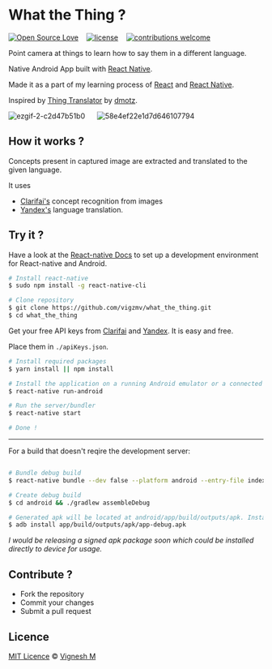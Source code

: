 # What the Thing ?

[![Open Source Love](https://badges.frapsoft.com/os/v2/open-source.svg?v=102)](https://github.com/vigzmv/Django-Users-boilerplate)  &nbsp;&nbsp;
[![license](https://img.shields.io/github/license/mashape/apistatus.svg)](https://github.com/vigzmv/Django-Users-boilerplate)  &nbsp;&nbsp;
[![contributions welcome](https://img.shields.io/badge/contributions-welcome-brightgreen.svg?style=flat)](https://github.com/vigzmv/Django-Users-boilerplate)

Point camera at things to learn how to say them in a different language.

Native Android App built with [React Native](https://github.com/facebook/react-native).

Made it as a part of my learning process of [React](https://github.com/facebook/react-native) and [React Native](https://github.com/facebook/react-native).

Inspired by [Thing Translator](https://github.com/dmotz/thing-translator) by [dmotz](https://github.com/dmotz).

![ezgif-2-c2d47b51b0](https://cloud.githubusercontent.com/assets/14950089/24720723/b2305c4e-1a5b-11e7-8717-672866128ef0.gif)
&nbsp;&nbsp;&nbsp;&nbsp;
![58e4ef22e1d7d646107794](https://cloud.githubusercontent.com/assets/14950089/24707372/ec7b4538-1a30-11e7-944d-98addd4ff146.gif)

## How it works ?

Concepts present in captured image are extracted and translated to the given language.

It uses

- [Clarifai's](https://clarifai.com/) concept recognition from images
- [Yandex's](https://tech.yandex.com/translate/) language translation.

## Try it ?

Have a look at the [React-native Docs](https://facebook.github.io/react-native/docs/getting-started.html) to set up a development environment for React-native and Android.

```sh
# Install react-native
$ sudo npm install -g react-native-cli

# Clone repository
$ git clone https://github.com/vigzmv/what_the_thing.git
$ cd what_the_thing

```

Get your free API keys from [Clarifai](https://clarifai.com/) and [Yandex](https://tech.yandex.com/translate/). It is easy and free.

Place them in `./apiKeys.json`.

```sh
# Install required packages
$ yarn install || npm install

# Install the application on a running Android emulator or a connected Android device
$ react-native run-android

# Run the server/bundler
$ react-native start

# Done !
```

<hr/>

For a build that doesn't reqire the development server:

```sh

# Bundle debug build
$ react-native bundle --dev false --platform android --entry-file index.android.js --bundle-output ./android/app/build/intermediates/assets/debug/index.android.bundle --assets-dest ./android/app/build/intermediates/res/merged/debug

# Create debug build
$ cd android && ./gradlew assembleDebug

# Generated apk will be located at android/app/build/outputs/apk. Install it with
$ adb install app/build/outputs/apk/app-debug.apk

```


_I would be releasing a signed apk package soon which could be installed directly to device for usage._

## Contribute ?

- Fork the repository
- Commit your changes
- Submit a pull request

## Licence

[MIT Licence](https://github.com/vigzmv/what_the_thing/blob/master/LICENSE) © [Vignesh M](https://vigneshm.com)
